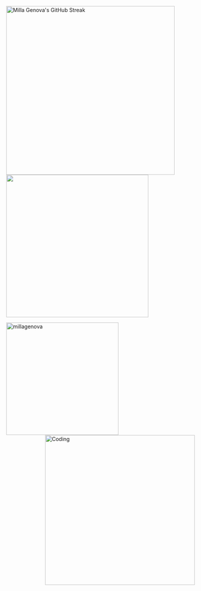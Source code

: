<p>
<img align="center" width="450" src="https://github-readme-streak-stats-eight.vercel.app/?user=MillaGenova&theme=shades-of-purple&background=45%2CEB545400%2CEB545400&hide_border=true&" alt="Milla Genova's GitHub Streak" />   
   <img align="center" width="380" src="https://github-readme-stats.vercel.app/api?username=MillaGenova&theme=shades-of-purple&bg_color=DDDDDD00&show_icons=true&hide_border=true&&count_private=true&include_all_commits=true&" /> 

</p>

<p>
        <img align="left" src="https://github-readme-stats.vercel.app/api/top-langs?username=millagenova&theme=shades-of-purple&bg_color=DDDDDD00&hide_border=true&show_icons=true&locale=en&layout=compact" alt="millagenova" width="300" />
       
</p> 

<p>
 <img align="right" alt="Coding" width="400" src="https://i.pinimg.com/originals/fe/b6/b6/feb6b68d5ffc34b5f5f03f72b035f04e.gif" /> 
</p> 

